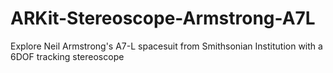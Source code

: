 # ARKit-Stereoscope-Armstrong-A7L
Explore Neil Armstrong's A7-L spacesuit from Smithsonian Institution with a 6DOF tracking stereoscope
